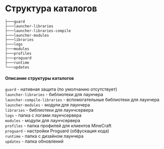 # Структура каталогов  

```bash
├───guard
├───launcher-libraries
├───launcher-libraries-compile
├───launcher-modules
├───libraries
├───logs
├───modules
├───profiles
├───proguard
├───runtime
└───updates
```

#### Описание структуры каталогов

`guard` - нативная защита (по умолчанию отсутствует)  
`launcher-libraries` - библиотеки для лаунчера  
`launcher-compile-libraries` - вспомогательные библиотеки для лаунчера  
`launcher-modules` - модули для лаунчера  
`libraries` - библиотеки для лаунчсервера  
`logs` - папка с логами лаунчсервера  
`modules` - модули для лаунчсервера  
`profiles` - папка профилей для клиентов MineCraft  
`proguard` - настройки Proguard (обфускация кода)  
`runtime` - папка с дизайном лаунчера  
`updates` - папка обновлений
